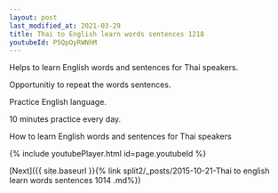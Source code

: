 ```yaml
---
layout: post
last_modified_at: 2021-03-29
title: Thai to English learn words sentences 1218 
youtubeId: P5QpOyRWNhM
---
```

 
 
Helps to learn English words and sentences for Thai speakers.

Opportunitiy to repeat the words sentences. 

Practice English language. 
 
10 minutes practice every day. 
 
How to learn English words and sentences for Thai speakers 
 
{% include youtubePlayer.html id=page.youtubeId %}
 
 
[Next]({{ site.baseurl }}{% link  split2/_posts/2015-10-21-Thai to english learn words sentences 1014 .md%})
 
